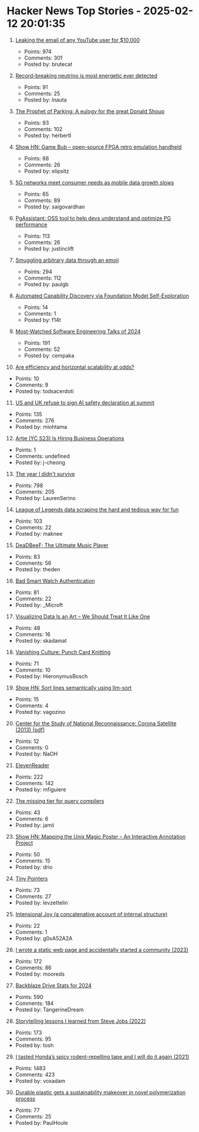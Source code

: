 # Hacker News Top Stories - 2025-02-12 20:01:35

1. [Leaking the email of any YouTube user for $10,000](https://brutecat.com/articles/leaking-youtube-emails)
   - Points: 974
   - Comments: 301
   - Posted by: brutecat

2. [Record-breaking neutrino is most energetic ever detected](https://www.nature.com/articles/d41586-025-00444-1)
   - Points: 91
   - Comments: 25
   - Posted by: lnauta

3. [The Prophet of Parking: A eulogy for the great Donald Shoup](https://www.worksinprogress.news/p/the-prophet-of-parking)
   - Points: 93
   - Comments: 102
   - Posted by: herbertl

4. [Show HN: Game Bub – open-source FPGA retro emulation handheld](https://eli.lipsitz.net/posts/introducing-gamebub/)
   - Points: 88
   - Comments: 26
   - Posted by: elipsitz

5. [5G networks meet consumer needs as mobile data growth slows](https://spectrum.ieee.org/5g-bandwidth)
   - Points: 65
   - Comments: 89
   - Posted by: saigovardhan

6. [PgAssistant: OSS tool to help devs understand and optimize PG performance](https://github.com/nexsol-technologies/pgassistant)
   - Points: 113
   - Comments: 26
   - Posted by: justinclift

7. [Smuggling arbitrary data through an emoji](https://paulbutler.org/2025/smuggling-arbitrary-data-through-an-emoji/)
   - Points: 294
   - Comments: 112
   - Posted by: paulgb

8. [Automated Capability Discovery via Foundation Model Self-Exploration](https://arxiv.org/abs/2502.07577)
   - Points: 14
   - Comments: 1
   - Posted by: f14t

9. [Most-Watched Software Engineering Talks of 2024](https://www.techtalksweekly.io/p/100-most-watched-software-engineering)
   - Points: 191
   - Comments: 52
   - Posted by: cempaka

10. [Are efficiency and horizontal scalability at odds?](https://buttondown.com/hillelwayne/archive/are-efficiency-and-horizontal-scalability-at-odds/)
   - Points: 10
   - Comments: 9
   - Posted by: todsacerdoti

11. [US and UK refuse to sign AI safety declaration at summit](https://arstechnica.com/ai/2025/02/us-and-uk-refuse-to-sign-ai-safety-declaration-at-summit/)
   - Points: 135
   - Comments: 276
   - Posted by: miohtama

12. [Artie (YC S23) Is Hiring Business Operations](https://www.ycombinator.com/companies/artie/jobs/CM1sVks-business-operations)
   - Points: 1
   - Comments: undefined
   - Posted by: j-cheong

13. [The year I didn't survive](https://bessstillman.substack.com/p/the-year-i-didnt-survive)
   - Points: 798
   - Comments: 205
   - Posted by: LaurenSerino

14. [League of Legends data scraping the hard and tedious way for fun](https://maknee.github.io/blog/2025/League-Data-Scraping/)
   - Points: 103
   - Comments: 22
   - Posted by: maknee

15. [DeaDBeeF: The Ultimate Music Player](https://deadbeef.sourceforge.io/)
   - Points: 83
   - Comments: 56
   - Posted by: theden

16. [Bad Smart Watch Authentication](https://sprocketfox.io/xssfox/2025/02/09/ido/)
   - Points: 81
   - Comments: 22
   - Posted by: _Microft

17. [Visualizing Data Is an Art – We Should Treat It Like One](https://perthirtysix.com/visualizing-data-is-an-art)
   - Points: 48
   - Comments: 16
   - Posted by: skadamat

18. [Vanishing Culture: Punch Card Knitting](https://blog.archive.org/2025/02/12/vanishing-culture-punch-card-knitting/)
   - Points: 71
   - Comments: 10
   - Posted by: HieronymusBosch

19. [Show HN: Sort lines semantically using llm-sort](https://github.com/vagos/llm-sort)
   - Points: 15
   - Comments: 4
   - Posted by: vagozino

20. [Center for the Study of National Reconnaissance: Corona Satellite (2013) [pdf]](https://www.nro.gov/Portals/65/documents/history/csnr/corona/The%20CORONA%20Story.pdf)
   - Points: 12
   - Comments: 0
   - Posted by: NaOH

21. [ElevenReader](https://elevenreader.io)
   - Points: 222
   - Comments: 142
   - Posted by: mfiguiere

22. [The missing tier for query compilers](https://www.scattered-thoughts.net/writing/the-missing-tier-for-query-compilers/)
   - Points: 43
   - Comments: 6
   - Posted by: jamii

23. [Show HN: Mapping the Unix Magic Poster – An Interactive Annotation Project](https://drio.github.io/unixmagic/)
   - Points: 50
   - Comments: 15
   - Posted by: drio

24. [Tiny Pointers](https://arxiv.org/abs/2111.12800)
   - Points: 73
   - Comments: 27
   - Posted by: levzettelin

25. [Intensional Joy (a concatenative account of internal structure)](https://pithlessly.github.io/intensionaljoy.html)
   - Points: 22
   - Comments: 1
   - Posted by: g0xA52A2A

26. [I wrote a static web page and accidentally started a community (2023)](https://localfirstweb.dev/blog/2023-05-29-i-wrote-a-static-web-page)
   - Points: 172
   - Comments: 86
   - Posted by: mooreds

27. [Backblaze Drive Stats for 2024](https://www.backblaze.com/blog/backblaze-drive-stats-for-2024/)
   - Points: 590
   - Comments: 184
   - Posted by: TangerineDream

28. [Storytelling lessons I learned from Steve Jobs (2022)](https://www.fastcompany.com/90747313/steve-jobs-lessons-tony-fadell-build-book-excerpt)
   - Points: 173
   - Comments: 95
   - Posted by: tosh

29. [I tasted Honda’s spicy rodent-repelling tape and I will do it again (2021)](https://haterade.substack.com/p/i-tasted-hondas-spicy-rodent-repelling)
   - Points: 1483
   - Comments: 423
   - Posted by: voxadam

30. [Durable plastic gets a sustainability makeover in novel polymerization process](https://phys.org/news/2025-01-durable-plastic-sustainability-makeover-polymerization.html)
   - Points: 77
   - Comments: 25
   - Posted by: PaulHoule

